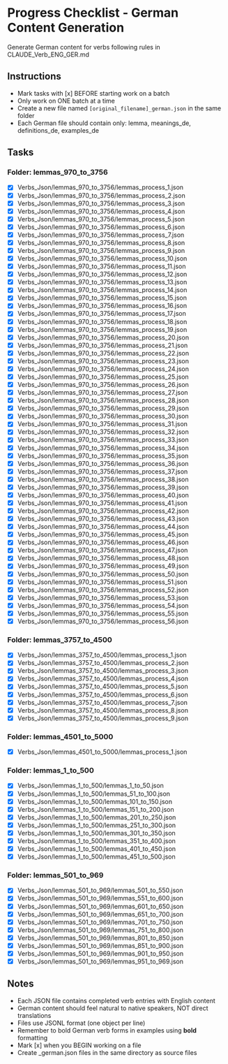 # Progress Checklist - German Content Generation

Generate German content for verbs following rules in CLAUDE_Verb_ENG_GER.md

## Instructions
- Mark tasks with [x] BEFORE starting work on a batch
- Only work on ONE batch at a time
- Create a new file named `[original_filename]_german.json` in the same folder
- Each German file should contain only: lemma, meanings_de, definitions_de, examples_de

## Tasks

### Folder: lemmas_970_to_3756

- [x] Verbs_Json/lemmas_970_to_3756/lemmas_process_1.json
- [x] Verbs_Json/lemmas_970_to_3756/lemmas_process_2.json
- [x] Verbs_Json/lemmas_970_to_3756/lemmas_process_3.json
- [x] Verbs_Json/lemmas_970_to_3756/lemmas_process_4.json
- [x] Verbs_Json/lemmas_970_to_3756/lemmas_process_5.json
- [x] Verbs_Json/lemmas_970_to_3756/lemmas_process_6.json
- [x] Verbs_Json/lemmas_970_to_3756/lemmas_process_7.json
- [x] Verbs_Json/lemmas_970_to_3756/lemmas_process_8.json
- [x] Verbs_Json/lemmas_970_to_3756/lemmas_process_9.json
- [x] Verbs_Json/lemmas_970_to_3756/lemmas_process_10.json
- [x] Verbs_Json/lemmas_970_to_3756/lemmas_process_11.json
- [x] Verbs_Json/lemmas_970_to_3756/lemmas_process_12.json
- [x] Verbs_Json/lemmas_970_to_3756/lemmas_process_13.json
- [x] Verbs_Json/lemmas_970_to_3756/lemmas_process_14.json
- [x] Verbs_Json/lemmas_970_to_3756/lemmas_process_15.json
- [x] Verbs_Json/lemmas_970_to_3756/lemmas_process_16.json
- [x] Verbs_Json/lemmas_970_to_3756/lemmas_process_17.json
- [x] Verbs_Json/lemmas_970_to_3756/lemmas_process_18.json
- [x] Verbs_Json/lemmas_970_to_3756/lemmas_process_19.json
- [x] Verbs_Json/lemmas_970_to_3756/lemmas_process_20.json
- [x] Verbs_Json/lemmas_970_to_3756/lemmas_process_21.json
- [x] Verbs_Json/lemmas_970_to_3756/lemmas_process_22.json
- [x] Verbs_Json/lemmas_970_to_3756/lemmas_process_23.json
- [x] Verbs_Json/lemmas_970_to_3756/lemmas_process_24.json
- [x] Verbs_Json/lemmas_970_to_3756/lemmas_process_25.json
- [x] Verbs_Json/lemmas_970_to_3756/lemmas_process_26.json
- [x] Verbs_Json/lemmas_970_to_3756/lemmas_process_27.json
- [x] Verbs_Json/lemmas_970_to_3756/lemmas_process_28.json
- [x] Verbs_Json/lemmas_970_to_3756/lemmas_process_29.json
- [x] Verbs_Json/lemmas_970_to_3756/lemmas_process_30.json
- [x] Verbs_Json/lemmas_970_to_3756/lemmas_process_31.json
- [x] Verbs_Json/lemmas_970_to_3756/lemmas_process_32.json
- [x] Verbs_Json/lemmas_970_to_3756/lemmas_process_33.json
- [x] Verbs_Json/lemmas_970_to_3756/lemmas_process_34.json
- [x] Verbs_Json/lemmas_970_to_3756/lemmas_process_35.json
- [x] Verbs_Json/lemmas_970_to_3756/lemmas_process_36.json
- [x] Verbs_Json/lemmas_970_to_3756/lemmas_process_37.json
- [x] Verbs_Json/lemmas_970_to_3756/lemmas_process_38.json
- [x] Verbs_Json/lemmas_970_to_3756/lemmas_process_39.json
- [x] Verbs_Json/lemmas_970_to_3756/lemmas_process_40.json
- [x] Verbs_Json/lemmas_970_to_3756/lemmas_process_41.json
- [x] Verbs_Json/lemmas_970_to_3756/lemmas_process_42.json
- [x] Verbs_Json/lemmas_970_to_3756/lemmas_process_43.json
- [x] Verbs_Json/lemmas_970_to_3756/lemmas_process_44.json
- [x] Verbs_Json/lemmas_970_to_3756/lemmas_process_45.json
- [x] Verbs_Json/lemmas_970_to_3756/lemmas_process_46.json
- [x] Verbs_Json/lemmas_970_to_3756/lemmas_process_47.json
- [x] Verbs_Json/lemmas_970_to_3756/lemmas_process_48.json
- [x] Verbs_Json/lemmas_970_to_3756/lemmas_process_49.json
- [x] Verbs_Json/lemmas_970_to_3756/lemmas_process_50.json
- [x] Verbs_Json/lemmas_970_to_3756/lemmas_process_51.json
- [x] Verbs_Json/lemmas_970_to_3756/lemmas_process_52.json
- [x] Verbs_Json/lemmas_970_to_3756/lemmas_process_53.json
- [x] Verbs_Json/lemmas_970_to_3756/lemmas_process_54.json
- [x] Verbs_Json/lemmas_970_to_3756/lemmas_process_55.json
- [x] Verbs_Json/lemmas_970_to_3756/lemmas_process_56.json

### Folder: lemmas_3757_to_4500

- [x] Verbs_Json/lemmas_3757_to_4500/lemmas_process_1.json
- [x] Verbs_Json/lemmas_3757_to_4500/lemmas_process_2.json
- [x] Verbs_Json/lemmas_3757_to_4500/lemmas_process_3.json
- [x] Verbs_Json/lemmas_3757_to_4500/lemmas_process_4.json
- [x] Verbs_Json/lemmas_3757_to_4500/lemmas_process_5.json
- [x] Verbs_Json/lemmas_3757_to_4500/lemmas_process_6.json
- [x] Verbs_Json/lemmas_3757_to_4500/lemmas_process_7.json
- [x] Verbs_Json/lemmas_3757_to_4500/lemmas_process_8.json
- [x] Verbs_Json/lemmas_3757_to_4500/lemmas_process_9.json

### Folder: lemmas_4501_to_5000

- [x] Verbs_Json/lemmas_4501_to_5000/lemmas_process_1.json

### Folder: lemmas_1_to_500

- [x] Verbs_Json/lemmas_1_to_500/lemmas_1_to_50.json
- [x] Verbs_Json/lemmas_1_to_500/lemmas_51_to_100.json
- [x] Verbs_Json/lemmas_1_to_500/lemmas_101_to_150.json
- [x] Verbs_Json/lemmas_1_to_500/lemmas_151_to_200.json
- [x] Verbs_Json/lemmas_1_to_500/lemmas_201_to_250.json
- [x] Verbs_Json/lemmas_1_to_500/lemmas_251_to_300.json
- [x] Verbs_Json/lemmas_1_to_500/lemmas_301_to_350.json
- [x] Verbs_Json/lemmas_1_to_500/lemmas_351_to_400.json
- [x] Verbs_Json/lemmas_1_to_500/lemmas_401_to_450.json
- [x] Verbs_Json/lemmas_1_to_500/lemmas_451_to_500.json

### Folder: lemmas_501_to_969

- [x] Verbs_Json/lemmas_501_to_969/lemmas_501_to_550.json
- [x] Verbs_Json/lemmas_501_to_969/lemmas_551_to_600.json
- [x] Verbs_Json/lemmas_501_to_969/lemmas_601_to_650.json
- [x] Verbs_Json/lemmas_501_to_969/lemmas_651_to_700.json
- [x] Verbs_Json/lemmas_501_to_969/lemmas_701_to_750.json
- [x] Verbs_Json/lemmas_501_to_969/lemmas_751_to_800.json
- [x] Verbs_Json/lemmas_501_to_969/lemmas_801_to_850.json
- [x] Verbs_Json/lemmas_501_to_969/lemmas_851_to_900.json
- [x] Verbs_Json/lemmas_501_to_969/lemmas_901_to_950.json
- [x] Verbs_Json/lemmas_501_to_969/lemmas_951_to_969.json

## Notes
- Each JSON file contains completed verb entries with English content
- German content should feel natural to native speakers, NOT direct translations
- Files use JSONL format (one object per line)
- Remember to bold German verb forms in examples using **bold** formatting
- Mark [x] when you BEGIN working on a file
- Create _german.json files in the same directory as source files